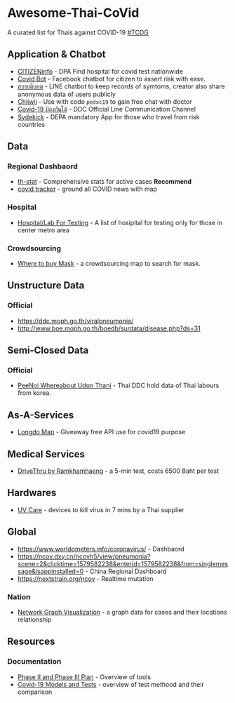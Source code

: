 # Awesome-Thai-CoVid
A curated list for Thais against COVID-19 [#TCDG](https://www.facebook.com/groups/192150165377624)

## Application & Chatbot
 - [CITIZENinfo](https://www.dga.or.th/th/profile/2133/) - DPA Find hospital for covid test nationwide
 - [Covid Bot](https://m.me/covid19bot) - Facebook chatbot for citizen to assert risk with ease.
 - [สบายดีบอต](http://line.me/R/ti/p/@sabaideebot) - LINE chatbot to keep records of symtoms, creator also share anonymous data of users publicly 
 - [Chiiwii](https://www.chiiwiidoctor.com/) - Use with code `pedxc19` to gain free chat with doctor
 - [Covid-19 ป้องกันได้](	
https://line.me/R/ti/p/%40797zdgoh) - DDC Official Line Communication Channel
 - [Sydekick](https://www.facebook.com/depathai/posts/2773242432754321) - DEPA mandatory App for those who travel from risk countries
 

## Data
### Regional Dashbaord
 - [th-stat](http://th-stat.com/) - Comprehensive stats for active cases **Recommend**
 - [covid tracker](https://covidtracker.5lab.co/) - ground all COVID news with map

### Hospital
 - [Hospital/Lab For Testing](https://map.nostramap.com/NostraMap/?layer/covid_19) - A list of hosipital for testing only for those in center metro area
 
### Crowdsourcing
 - [Where to buy Mask](https://futureforwardparty.org/%E0%B8%9E%E0%B8%B4%E0%B8%81%E0%B8%B1%E0%B8%94%E0%B8%AB%E0%B8%B2%E0%B8%8B%E0%B8%B7%E0%B9%89%E0%B8%AD%E0%B8%AB%E0%B8%99%E0%B9%89%E0%B8%B2%E0%B8%81%E0%B8%B2%E0%B8%81) - a crowdsourcing map to search for mask. 


## Unstructure Data
### Official
 - <https://ddc.moph.go.th/viralpneumonia/> 
 - <http://www.boe.moph.go.th/boedb/surdata/disease.php?ds=31>
 
## Semi-Closed Data
### Official 
 - [PeeNoi Whereabout Udon Thani](https://www.facebook.com/insideudon/posts/2676364612490379) - Thai DDC hold data of Thai labours from korea.

## As-A-Services
 - [Longdo Map](https://www.facebook.com/longdocom/posts/10157469328938052) - Giveaway free API use for covid19 purpose

## Medical Services
 - [DriveThru by Ramkhamhaeng](https://www.ram-hosp.co.th/news_detail/499) - a 5-min test, costs 6500 Baht per test
 
## Hardwares
 - [UV Care](https://www.bangkokbiznews.com/pr/detail/51946) - devices to kill virus in 7 mins by a Thai supplier

## Global
 - <https://www.worldometers.info/coronavirus/> - Dashbaord
 - <https://ncov.dxy.cn/ncovh5/view/pneumonia?scene=2&clicktime=1579582238&enterid=1579582238&from=singlemessage&isappinstalled=0> - China Regional Dashboard
 - <https://nextstrain.org/ncov> - Realtime mutation
 
### Nation
 - [Network Graph Visualization](https://co.vid19.sg/cases?fbclid=IwAR1xuNgJJ1XqLAp-8MdHODE-mydUFrMq3mD8QVPitdUJlALJwoSqiISO518) - a graph data for cases and their locations relationship

## Resources
### Documentation
 - [Phase II and Phase III Plan](https://drive.google.com/file/d/1FfaJACEDZXdO9yCSQa4qqKoE-I2Yuvbg/view?fbclid=IwAR09us3yzZM0og9_fWnsiTwFkHnqjIHgSZJO_LaJQ1VmKkxwqLlu8ky7cYI) - Overview of tools
 - [Covid-19 Models and Tests](https://docs.google.com/presentation/d/11wHl_j0zenQj8lI4mGFcM15C0VmE8xrFnvhZKaAe10M/mobilepresent?slide=id.g813ffb90bc_7_4&fbclid=IwAR21MNfVZnaG6woOAuGdzJGxgSFZUoQQbNipqoRtIZmqAiz-VAzJuaJi59s) - overview of test methood and their comparison
